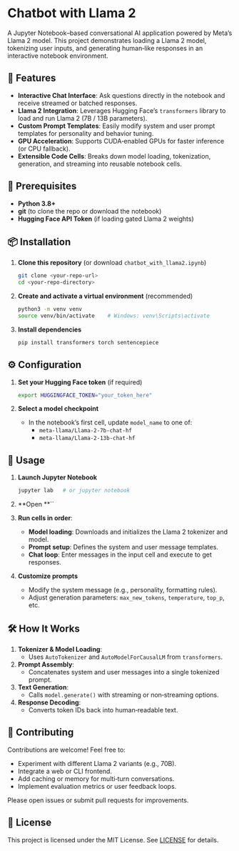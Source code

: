 # Chatbot with Llama 2

A Jupyter Notebook–based conversational AI application powered by Meta’s Llama 2 model. This project demonstrates loading a Llama 2 model, tokenizing user inputs, and generating human‑like responses in an interactive notebook environment.

## 🚀 Features

- **Interactive Chat Interface**: Ask questions directly in the notebook and receive streamed or batched responses.
- **Llama 2 Integration**: Leverages Hugging Face’s `transformers` library to load and run Llama 2 (7B / 13B parameters).
- **Custom Prompt Templates**: Easily modify system and user prompt templates for personality and behavior tuning.
- **GPU Acceleration**: Supports CUDA‑enabled GPUs for faster inference (or CPU fallback).
- **Extensible Code Cells**: Breaks down model loading, tokenization, generation, and streaming into reusable notebook cells.

## 🔧 Prerequisites

- **Python 3.8+**
- **git** (to clone the repo or download the notebook)
- **Hugging Face API Token** (if loading gated Llama 2 weights)

## 📦 Installation

1. **Clone this repository** (or download `chatbot_with_llama2.ipynb`)

   ```bash
   git clone <your-repo-url>
   cd <your-repo-directory>
   ```

2. **Create and activate a virtual environment** (recommended)

   ```bash
   python3 -m venv venv
   source venv/bin/activate    # Windows: venv\Scripts\activate
   ```

3. **Install dependencies**

   ```bash
   pip install transformers torch sentencepiece
   ```

## ⚙️ Configuration

1. **Set your Hugging Face token** (if required)

   ```bash
   export HUGGINGFACE_TOKEN="your_token_here"
   ```

2. **Select a model checkpoint**

   - In the notebook’s first cell, update `model_name` to one of:
     - `meta-llama/Llama-2-7b-chat-hf`
     - `meta-llama/Llama-2-13b-chat-hf`

## 🚀 Usage

1. **Launch Jupyter Notebook**

   ```bash
   jupyter lab   # or jupyter notebook
   ```

2. **Open **``

3. **Run cells in order**:

   - **Model loading**: Downloads and initializes the Llama 2 tokenizer and model.
   - **Prompt setup**: Defines the system and user message templates.
   - **Chat loop**: Enter messages in the input cell and execute to get responses.

4. **Customize prompts**

   - Modify the system message (e.g., personality, formatting rules).
   - Adjust generation parameters: `max_new_tokens`, `temperature`, `top_p`, etc.

## 🛠️ How It Works

1. **Tokenizer & Model Loading**:
   - Uses `AutoTokenizer` and `AutoModelForCausalLM` from `transformers`.
2. **Prompt Assembly**:
   - Concatenates system and user messages into a single tokenized prompt.
3. **Text Generation**:
   - Calls `model.generate()` with streaming or non‑streaming options.
4. **Response Decoding**:
   - Converts token IDs back into human‑readable text.

## 🤝 Contributing

Contributions are welcome! Feel free to:

- Experiment with different Llama 2 variants (e.g., 70B).
- Integrate a web or CLI frontend.
- Add caching or memory for multi‑turn conversations.
- Implement evaluation metrics or user feedback loops.

Please open issues or submit pull requests for improvements.

## 📄 License

This project is licensed under the MIT License. See [LICENSE](LICENSE) for details.

